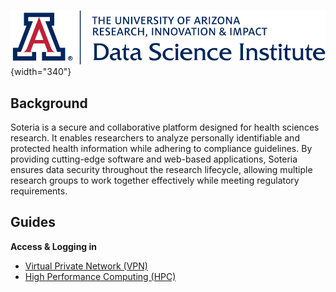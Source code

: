 ![](images/cover.png){width="340"}

## Background

Soteria is a secure and collaborative platform designed for health sciences research. It enables researchers to analyze personally identifiable and protected health information while adhering to compliance guidelines. By providing cutting-edge software and web-based applications, Soteria ensures data security throughout the research lifecycle, allowing multiple research groups to work together effectively while meeting regulatory requirements.

## Guides

**Access & Logging in**

- [Virtual Private Network (VPN)](vpn.md)
- [High Performance Computing (HPC)](hpc.md)